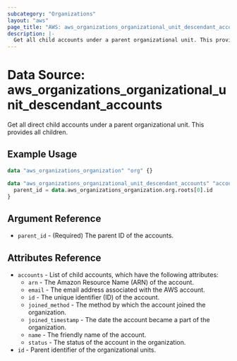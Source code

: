 ```yaml
---
subcategory: "Organizations"
layout: "aws"
page_title: "AWS: aws_organizations_organizational_unit_descendant_accounts"
description: |-
  Get all child accounts under a parent organizational unit. This provides all children.
---
```


# Data Source: aws_organizations_organizational_unit_descendant_accounts
Get all direct child accounts under a parent organizational unit. This provides all children.

## Example Usage

```terraform
data "aws_organizations_organization" "org" {}

data "aws_organizations_organizational_unit_descendant_accounts" "accounts" {
  parent_id = data.aws_organizations_organization.org.roots[0].id
}
```

## Argument Reference

* `parent_id` - (Required) The parent ID of the accounts.

## Attributes Reference

* `accounts` - List of child accounts, which have the following attributes:
    * `arn` - The Amazon Resource Name (ARN) of the account.
    * `email` - The email address associated with the AWS account.
    * `id` - The unique identifier (ID) of the account.
    * `joined_method` - The method by which the account joined the organization.
    * `joined_timestamp` - The date the account became a part of the organization.
    * `name` - The friendly name of the account.
    * `status` - The status of the account in the organization.
* `id` - Parent identifier of the organizational units.

